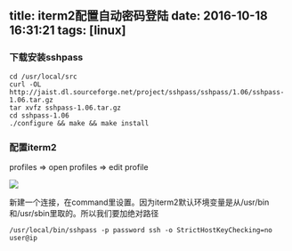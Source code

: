 title: iterm2配置自动密码登陆
date: 2016-10-18 16:31:21
tags: [linux]
---
### 下载安装sshpass

```
cd /usr/local/src
curl -OL http://jaist.dl.sourceforge.net/project/sshpass/sshpass/1.06/sshpass-1.06.tar.gz
tar xvfz sshpass-1.06.tar.gz
cd sshpass-1.06
./configure && make && make install
```

### 配置iterm2

profiles => open profiles => edit profile

![](http://ww3.sinaimg.cn/large/6e46250bjw1f8wi5tzaqij20fk0cb0tw.jpg)

新建一个连接，在command里设置。因为iterm2默认环境变量是从/usr/bin和/usr/sbin里取的。所以我们要加绝对路径

```
/usr/local/bin/sshpass -p password ssh -o StrictHostKeyChecking=no user@ip
```
